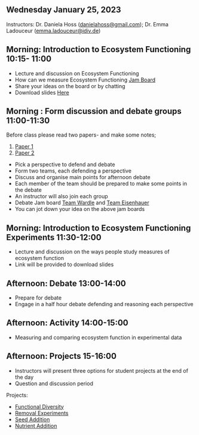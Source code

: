 
## Wednesday January 25, 2023

Instructors: Dr. Daniela Hoss (danielahoss@gmail.com); Dr. Emma Ladouceur (emma.ladouceur@idiv.de)


## Morning: Introduction to Ecosystem Functioning 10:15- 11:00
  
  - Lecture and discussion on Ecosystem Functioning 
  - How can we measure Ecosystem Functioning [Jam Board](https://jamboard.google.com/d/1PpvcS6VPHxlNTq1m-Ig7UkJlu4yiy1qpci7Qr8uZwWk/edit?usp=sharing)
  - Share your ideas on the board or by chatting
  - Download slides [Here](https://www.dropbox.com/s/betplt1v9n542q1/Ecosystem_Functioning_2023.pdf?dl=0)
 
## Morning : Form discussion and debate groups 11:00-11:30
Before class please read two papers- and make some notes;
1. [Paper 1](https://doi.org/10.1111/jvs.12399)
2. [Paper 2](https://doi.org/10.1111/jvs.12435)

- Pick a perspective to defend and debate
- Form two teams, each defending a perspective
- Discuss and organise main points for afternoon debate
- Each member of the team should be prepared to make some points in the debate
- An instructor will also join each group
- Debate Jam board [Team Wardle](https://jamboard.google.com/d/1P3S543zZFAQVTkKGHJmiArjID7aXUIRQ60eOX48KR5Q/edit?usp=sharing) and [Team Eisenhauer](https://jamboard.google.com/d/1hxQuSqPfyJffyfpGlv8mm2sB_w3IPxmpqZI4_AzCoBU/edit?usp=sharing)
- You can jot down your idea on the above jam boards

## Morning: Introduction to Ecosystem Functioning Experiments 11:30-12:00

- Lecture and discussion on the ways people study measures of ecosystem function
- Link will be provided to download slides

## Afternoon: Debate 13:00-14:00
 - Prepare for debate
 - Engage in a half hour debate defending and reasoning each perspective 

## Afternoon: Activity 14:00-15:00

  - Measuring and comparing ecosystem function in experimental data
  
## Afternoon: Projects 15-16:00
 - Instructors will present three options for student projects at the end of the day
 - Question and discussion period
 
 
 Projects:
 - [Functional Diversity](https://bdj.pensoft.net/articles.php?id=28406)
 - [Removal Experiments](https://doi.org/10.1002/glr2.12009)
 - [Seed Addition](https://onlinelibrary.wiley.com/doi/full/10.1111/ele.13566)
 - [Nutrient Addition](https://onlinelibrary.wiley.com/doi/10.1111/ele.14126)
